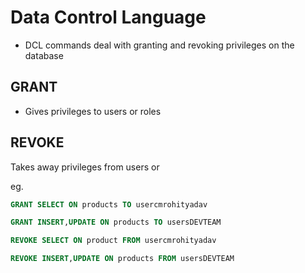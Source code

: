 # Data Control Language
- DCL commands deal with granting and revoking privileges on the database

## GRANT
- Gives privileges to users or roles

## REVOKE
Takes away privileges from users or

eg.
```sql
GRANT SELECT ON products TO usercmrohityadav

```

```sql
GRANT INSERT,UPDATE ON products TO usersDEVTEAM

```

```sql
REVOKE SELECT ON product FROM usercmrohityadav
```


```sql
REVOKE INSERT,UPDATE ON products FROM usersDEVTEAM

```